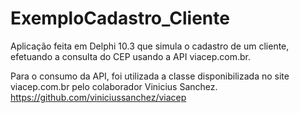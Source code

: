 # ExemploCadastro_Cliente
Aplicação feita em Delphi 10.3 que simula o cadastro de um cliente, efetuando a consulta do CEP usando a API viacep.com.br.

Para o consumo da API, foi utilizada a classe disponibilizada no site viacep.com.br pelo colaborador Vinicius Sanchez.
https://github.com/viniciussanchez/viacep
